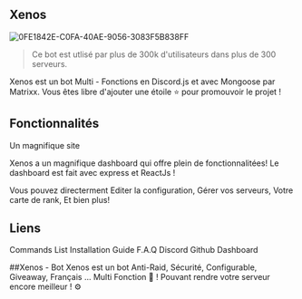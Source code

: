 ## Xenos
![0FE1842E-C0FA-40AE-9056-3083F5B838FF](https://cdn.discordapp.com/attachments/744565410657075260/832963925284094062/Xenos_IMG_4102.png)
> Ce bot est utlisé par plus de 300k d'utilisateurs dans plus de 300 serveurs.

Xenos est un bot Multi - Fonctions en Discord.js et avec Mongoose par Matrixx.
Vous êtes libre d'ajouter une étoile ⭐ pour promouvoir le projet !
##

## Fonctionnalités

Un magnifique site

Xenos a un magnifique dashboard qui offre plein de fonctionnalitées! Le dashboard est fait avec express et ReactJs !






Vous pouvez directerment Editer la configuration, Gérer vos serveurs, Votre carte de rank, Et bien plus!

##

## Liens

Commands List
Installation Guide
F.A.Q
Discord
Github
Dashboard

##Xenos - Bot
Xenos est un bot Anti-Raid, Sécurité, Configurable, Giveaway,  Français ... Multi Fonction 🤖 ! Pouvant rendre votre serveur encore meilleur ! ⚙️

